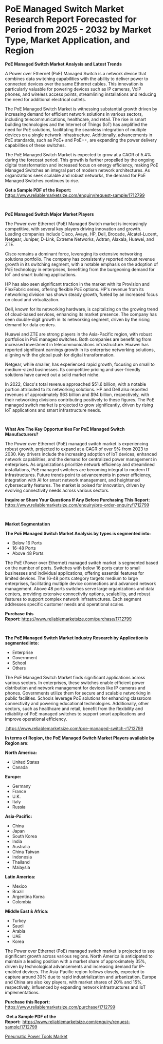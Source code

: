 <p><h1>PoE Managed Switch Market Research Report Forecasted for Period from 2025 -  2032 by Market Type, Market Application, and Region</h1></p><p><strong>PoE Managed Switch Market Analysis and Latest Trends</strong></p>
<p><p>A Power over Ethernet (PoE) Managed Switch is a network device that combines data switching capabilities with the ability to deliver power to connected devices over the same Ethernet cables. This innovation is particularly valuable for powering devices such as IP cameras, VoIP phones, and wireless access points, streamlining installations and reducing the need for additional electrical outlets.</p><p>The PoE Managed Switch Market is witnessing substantial growth driven by increasing demand for efficient network solutions in various sectors, including telecommunications, healthcare, and retail. The rise in smart building technologies and the Internet of Things (IoT) has amplified the need for PoE solutions, facilitating the seamless integration of multiple devices on a single network infrastructure. Additionally, advancements in PoE standards, such as PoE+ and PoE++, are expanding the power delivery capabilities of these switches.</p><p>The PoE Managed Switch Market is expected to grow at a CAGR of 5.4% during the forecast period. This growth is further propelled by the ongoing digital transformation and increased focus on energy efficiency, making PoE Managed Switches an integral part of modern network architectures. As organizations seek scalable and robust networks, the demand for PoE Managed Switches continues to rise.</p></p>
<p><strong>Get a Sample PDF of the Report:&nbsp;</strong> <a href="https://www.reliablemarketsize.com/enquiry/request-sample/1712799?utm_campaign=1879&utm_medium=2&utm_source=Github&utm_content=ia&utm_term=19022025&utm_id=poe-managed-switch">https://www.reliablemarketsize.com/enquiry/request-sample/1712799</a></p>
<p>&nbsp;</p>
<p><strong>PoE Managed Switch Major Market Players</strong></p>
<p><p>The Power over Ethernet (PoE) Managed Switch market is increasingly competitive, with several key players driving innovation and growth. Leading companies include Cisco, Avaya, HP, Dell, Brocade, Alcatel-Lucent, Netgear, Juniper, D-Link, Extreme Networks, Adtran, Alaxala, Huawei, and ZTE.</p><p>Cisco remains a dominant force, leveraging its extensive networking solutions portfolio. The company has consistently reported robust revenue growth in its switching segment, with a notable emphasis on the adoption of PoE technology in enterprises, benefiting from the burgeoning demand for IoT and smart building applications.</p><p>HP has also seen significant traction in the market with its Provision and FlexFabric series, offering flexible PoE options. HP's revenue from its networking division has shown steady growth, fueled by an increased focus on cloud and virtualization.</p><p>Dell, known for its networking hardware, is capitalizing on the growing trend of cloud-based services, enhancing its market presence. The company has seen double-digit growth in its networking segment, driven by the rising demand for data centers.</p><p>Huawei and ZTE are strong players in the Asia-Pacific region, with robust portfolios in PoE managed switches. Both companies are benefiting from increased investment in telecommunications infrastructure. Huawei has reported significant earnings growth in its enterprise networking solutions, aligning with the global push for digital transformation.</p><p>Netgear, while smaller, has experienced rapid growth, focusing on small to medium-sized businesses. Its competitive pricing and user-friendly solutions have carved out a solid market niche.</p><p>In 2022, Cisco's total revenue approached $51.6 billion, with a notable portion attributed to its networking solutions. HP and Dell also reported revenues of approximately $63 billion and $94 billion, respectively, with their networking divisions contributing positively to these figures. The PoE managed switch market is projected to grow significantly, driven by rising IoT applications and smart infrastructure needs.</p></p>
<p>&nbsp;</p>
<p><strong>What Are The Key Opportunities For PoE Managed Switch Manufacturers?</strong></p>
<p><p>The Power over Ethernet (PoE) managed switch market is experiencing robust growth, projected to expand at a CAGR of over 9% from 2023 to 2030. Key drivers include the increasing adoption of IoT devices, enhanced network capabilities, and the demand for centralized power management in enterprises. As organizations prioritize network efficiency and streamlined installations, PoE managed switches are becoming integral to modern IT infrastructures. Future trends point to advancements in power efficiency, integration with AI for smart network management, and heightened cybersecurity features. The market is poised for innovation, driven by evolving connectivity needs across various sectors.</p></p>
<p><strong>Inquire or Share Your Questions If Any Before Purchasing This Report:</strong> <a href="https://www.reliablemarketsize.com/enquiry/pre-order-enquiry/1712799?utm_campaign=1879&utm_medium=2&utm_source=Github&utm_content=ia&utm_term=19022025&utm_id=poe-managed-switch">https://www.reliablemarketsize.com/enquiry/pre-order-enquiry/1712799</a></p>
<p>&nbsp;</p>
<p><strong>Market Segmentation</strong></p>
<p><strong>The PoE Managed Switch Market Analysis by types is segmented into:</strong></p>
<p><ul><li>Below 16 Ports</li><li>16-48 Ports</li><li>Above 48 Ports</li></ul></p>
<p><p>The PoE (Power over Ethernet) managed switch market is segmented based on the number of ports. Switches with below 16 ports cater to small businesses and individual applications, offering essential features for limited devices. The 16-48 ports category targets medium to large enterprises, facilitating multiple device connections and advanced network management. Above 48 ports switches serve large organizations and data centers, providing extensive connectivity options, scalability, and robust features to support complex network infrastructures. Each segment addresses specific customer needs and operational scales.</p></p>
<p><strong>Purchase this Report:&nbsp;</strong><a href="https://www.reliablemarketsize.com/purchase/1712799?utm_campaign=1879&utm_medium=2&utm_source=Github&utm_content=ia&utm_term=19022025&utm_id=poe-managed-switch">https://www.reliablemarketsize.com/purchase/1712799</a></p>
<p>&nbsp;</p>
<p><strong>The PoE Managed Switch Market Industry Research by Application is segmented into:</strong></p>
<p><ul><li>Enterprise</li><li>Government</li><li>School</li><li>Others</li></ul></p>
<p><p>The PoE Managed Switch Market finds significant applications across various sectors. In enterprises, these switches enable efficient power distribution and network management for devices like IP cameras and phones. Governments utilize them for secure and scalable networking in public facilities. Schools leverage PoE solutions for enhancing classroom connectivity and powering educational technologies. Additionally, other sectors, such as healthcare and retail, benefit from the flexibility and reliability of PoE managed switches to support smart applications and improve operational efficiency.</p></p>
<p><a href="https://www.reliablemarketsize.com/poe-managed-switch-r1712799?utm_campaign=1879&utm_medium=2&utm_source=Github&utm_content=ia&utm_term=19022025&utm_id=poe-managed-switch">&nbsp;https://www.reliablemarketsize.com/poe-managed-switch-r1712799</a></p>
<p><strong>In terms of Region, the PoE Managed Switch Market Players available by Region are:</strong></p>
<p>
    <p> <strong> North America: </strong>
        <ul>
            <li>United States</li>
            <li>Canada</li>
        </ul>
        </p> 
    <p> <strong> Europe: </strong>
        <ul>
            <li>Germany</li>
            <li>France</li>
            <li>U.K.</li>
            <li>Italy</li>
            <li>Russia</li>
        </ul>
        </p> 
    <p> <strong> Asia-Pacific: </strong>
        <ul>
            <li>China</li>
            <li>Japan</li>
            <li>South Korea</li>
            <li>India</li>
            <li>Australia</li>
            <li>China Taiwan</li>
            <li>Indonesia</li>
            <li>Thailand</li>
            <li>Malaysia</li>
        </ul>
        </p> 
    <p> <strong> Latin America: </strong>
        <ul>
            <li>Mexico</li>
            <li>Brazil</li>
            <li>Argentina Korea</li>
            <li>Colombia</li>
        </ul>
        </p> 
    <p> <strong> Middle East & Africa: </strong>
        <ul>
            <li>Turkey</li>
            <li>Saudi</li>
            <li>Arabia</li>
            <li>UAE</li>
            <li>Korea</li>
        </ul>
    </p>
    </p>
<p><p>The Power over Ethernet (PoE) managed switch market is projected to see significant growth across various regions. North America is anticipated to maintain a leading position with a market share of approximately 35%, driven by technological advancements and increasing demand for IP-enabled devices. The Asia-Pacific region follows closely, expected to capture around 30% due to rapid industrialization and urbanization. Europe and China are also key players, with market shares of 20% and 15%, respectively, influenced by expanding network infrastructures and IoT implementations.</p></p>
<p><strong>Purchase this Report: </strong><a href="https://www.reliablemarketsize.com/purchase/1712799?utm_campaign=1879&utm_medium=2&utm_source=Github&utm_content=ia&utm_term=19022025&utm_id=poe-managed-switch">https://www.reliablemarketsize.com/purchase/1712799</a></p>
<p>&nbsp;<strong>Get a Sample PDF of the Report:&nbsp;&nbsp;</strong><a href="https://www.reliablemarketsize.com/enquiry/request-sample/1712799?utm_campaign=1879&utm_medium=2&utm_source=Github&utm_content=ia&utm_term=19022025&utm_id=poe-managed-switch">https://www.reliablemarketsize.com/enquiry/request-sample/1712799</a></p>
<p><strong></strong></p>
<p><p><a href="https://github.com/FassouRP/Market-Research-Report-List-7/blob/main/pneumatic-power-tools-market.md?utm_campaign=1879&utm_medium=2&utm_source=Github&utm_content=ia&utm_term=19022025&utm_id=poe-managed-switch">Pneumatic Power Tools Market</a></p></p>